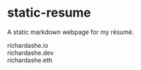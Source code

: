 # static-resume
A static markdown webpage for my résumé.  
  
richardashe.io  
richardashe.dev  
richardashe.eth  
  

